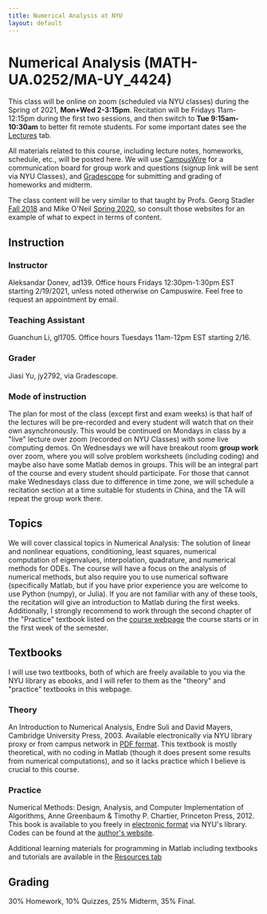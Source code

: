 ```yaml
---
title: Numerical Analysis at NYU
layout: default
---
```

# Numerical Analysis (MATH-UA.0252/MA-UY_4424)

This class will be online on zoom (scheduled via NYU classes) during the Spring of 2021, **Mon+Wed 2-3:15pm**. Recitation will be Fridays 11am-12:15pm during the first two sessions, and then switch to **Tue 9:15am-10:30am** to better fit remote students. For some important dates see the [Lectures](Lectures.md) tab.

All materials related to this course, including lecture notes, homeworks, schedule, etc., will be posted here. We will use [CampusWire](https://campuswire.com/) for a communication board for group work and questions (signup link will be sent via NYU Classes), and [Gradescope](https://www.gradescope.com) for submitting and grading of homeworks and midterm.

The class content will be very similar to that taught by Profs. Georg Stadler [Fall 2018](https://cims.nyu.edu/~stadler/na18/) and Mike O'Neil [Spring 2020](https://cims.nyu.edu/~oneil/courses/sp20-ma4424/), so consult those websites for an example of what to expect in terms of content.

## Instruction

### Instructor
Aleksandar Donev, ad139. Office hours Fridays 12:30pm-1:30pm EST starting 2/19/2021, unless noted otherwise on Campuswire. Feel free to request an appointment by email.
### Teaching Assistant
Guanchun Li, gl1705. Office hours Tuesdays 11am-12pm EST starting 2/16.
### Grader
Jiasi Yu, jy2792, via Gradescope.

### Mode of instruction

The plan for most of the class (except first and exam weeks) is that half of the lectures will be pre-recorded and every student will watch that on their own asynchronously. This would be continued on Mondays in class by a "live" lecture over zoom (recorded on NYU Classes) with some live computing demos. On Wednesdays we will have breakout room **group work** over zoom, where you will solve problem worksheets (including coding) and maybe also have some Matlab demos in groups. This will be an integral part of the course and every student should participate. For those that cannot make Wednesdays class due to difference in time zone, we will schedule a recitation section at a time suitable for students in China, and the TA will repeat the group work there.

## Topics

We will cover classical topics in Numerical Analysis: The solution of linear and nonlinear equations, conditioning, least squares, numerical computation of eigenvalues, interpolation, quadrature, and numerical methods for ODEs. The course will have a focus on the analysis of numerical methods, but also require you to use numerical software (specifically Matlab, but if you have prior experience you are welcome to use Python (numpy), or Julia). If you are not familiar with any of these tools, the recitation will give an introduction to Matlab during the first weeks. Additionally, I  strongly recommend to work through the second chapter of the "Practice" textbook listed on the [course webpage](https://adonev.github.io/NumAnal2021) the course starts or in the first week of the semester.

## Textbooks

I will use two textbooks, both of which are freely available to you via the NYU library as ebooks, and I will refer to them as the "theory" and "practice" textbooks in this webpage.

### Theory
An Introduction to Numerical Analysis, Endre Suli and David Mayers, Cambridge University Press, 2003. Available electronically via NYU library proxy or from campus network in [PDF format](https://www.cambridge.org/core/books/an-introduction-to-numerical-analysis/FD8BCAD7FE68002E2179DFF68B8B7237). This textbook is mostly theoretical, with no coding in Matlab (though it does present some results from numerical computations), and so it lacks practice which I believe is crucial to this course.

### Practice
Numerical Methods: Design, Analysis, and Computer Implementation of Algorithms, Anne Greenbaum & Timothy P. Chartier, Princeton Press, 2012. This book is available to you freely in [electronic format](https://ebookcentral.proquest.com/lib/nyulibrary-ebooks/detail.action?docID=867854) via NYU's library. Codes can be found at the [author's website](http://academics.davidson.edu/math/chartier/Numerical).

Additional learning materials for programming in Matlab including textbooks and tutorials are available in the [Resources tab](Resources.md)

## Grading

30% Homework, 10% Quizzes, 25% Midterm, 35% Final.

